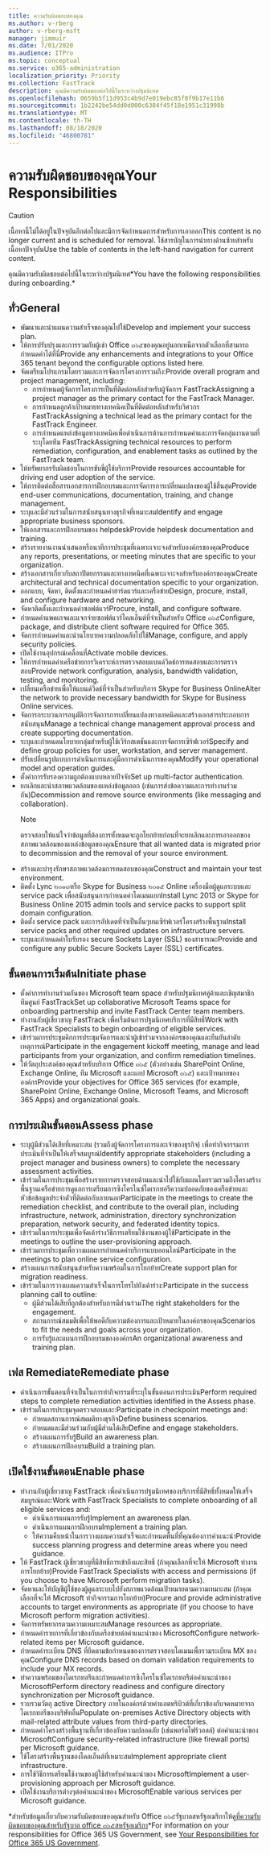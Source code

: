 ```yaml
---
title: ความรับผิดชอบของคุณ
ms.author: v-rberg
author: v-rberg-msft
manager: jimmuir
ms.date: 7/01/2020
ms.audience: ITPro
ms.topic: conceptual
ms.service: o365-administration
localization_priority: Priority
ms.collection: FastTrack
description: คุณมีความรับผิดชอบต่อไปนี้ในระหว่างปฐมนิเทศ
ms.openlocfilehash: 0659b5f11d953c4b9d7e019ebc85f8f9b17e11b6
ms.sourcegitcommit: 1b2242be54dd0d000c6384f45f18e1951c31998b
ms.translationtype: MT
ms.contentlocale: th-TH
ms.lasthandoff: 08/18/2020
ms.locfileid: "46800781"
---
```

# <a name="your-responsibilities"></a><span data-ttu-id="0e5f0-103">ความรับผิดชอบของคุณ</span><span class="sxs-lookup"><span data-stu-id="0e5f0-103">Your Responsibilities</span></span>

> [!CAUTION]
> <span data-ttu-id="0e5f0-104">เนื้อหานี้ไม่ได้อยู่ในปัจจุบันอีกต่อไปและมีการจัดกำหนดการสำหรับการเอาออก</span><span class="sxs-lookup"><span data-stu-id="0e5f0-104">This content is no longer current and is scheduled for removal.</span></span> <span data-ttu-id="0e5f0-105">ใช้สารบัญในการนำทางด้านซ้ายสำหรับเนื้อหาปัจจุบัน</span><span class="sxs-lookup"><span data-stu-id="0e5f0-105">Use the table of contents in the left-hand navigation for current content.</span></span>

<span data-ttu-id="0e5f0-106">คุณมีความรับผิดชอบต่อไปนี้ในระหว่างปฐมนิเทศ\*</span><span class="sxs-lookup"><span data-stu-id="0e5f0-106">You have the following responsibilities during onboarding.\*</span></span>
  
## <a name="general"></a><span data-ttu-id="0e5f0-107">ทั่ว</span><span class="sxs-lookup"><span data-stu-id="0e5f0-107">General</span></span>

- <span data-ttu-id="0e5f0-108">พัฒนาและนำแผนความสำเร็จของคุณไปใช้</span><span class="sxs-lookup"><span data-stu-id="0e5f0-108">Develop and implement your success plan.</span></span>
- <span data-ttu-id="0e5f0-109">ให้การปรับปรุงและการรวมกับผู้เช่า Office ๓๖๕ของคุณอยู่นอกเหนือจากตัวเลือกที่สามารถกำหนดค่าได้ที่นี่</span><span class="sxs-lookup"><span data-stu-id="0e5f0-109">Provide any enhancements and integrations to your Office 365 tenant beyond the configurable options listed here.</span></span>  
- <span data-ttu-id="0e5f0-110">จัดเตรียมโปรแกรมโดยรวมและการจัดการโครงการรวมถึง:</span><span class="sxs-lookup"><span data-stu-id="0e5f0-110">Provide overall program and project management, including:</span></span> 
  - <span data-ttu-id="0e5f0-111">การกำหนดผู้จัดการโครงการเป็นที่ติดต่อหลักสำหรับผู้จัดการ FastTrack</span><span class="sxs-lookup"><span data-stu-id="0e5f0-111">Assigning a project manager as the primary contact for the FastTrack Manager.</span></span>
  - <span data-ttu-id="0e5f0-112">การกำหนดลูกค้าเป้าหมายทางเทคนิคเป็นที่ติดต่อหลักสำหรับวิศวกร FastTrack</span><span class="sxs-lookup"><span data-stu-id="0e5f0-112">Assigning a technical lead as the primary contact for the FastTrack Engineer.</span></span>
  - <span data-ttu-id="0e5f0-113">การกำหนดแหล่งข้อมูลทางเทคนิคเพื่อดำเนินการด้านการกำหนดค่าและการจัดกลุ่มงานตามที่ระบุโดยทีม FastTrack</span><span class="sxs-lookup"><span data-stu-id="0e5f0-113">Assigning technical resources to perform remediation, configuration, and enablement tasks as outlined by the FastTrack team.</span></span> 
- <span data-ttu-id="0e5f0-114">ให้ทรัพยากรรับผิดชอบในการขับขี่ผู้ใช้บริการ</span><span class="sxs-lookup"><span data-stu-id="0e5f0-114">Provide resources accountable for driving end user adoption of the service.</span></span> 
- <span data-ttu-id="0e5f0-115">ให้การติดต่อสื่อสารเอกสารการฝึกอบรมและการจัดการการเปลี่ยนแปลงของผู้ใช้สิ้นสุด</span><span class="sxs-lookup"><span data-stu-id="0e5f0-115">Provide end-user communications, documentation, training, and change management.</span></span>
- <span data-ttu-id="0e5f0-116">ระบุและมีส่วนร่วมในการสนับสนุนทางธุรกิจที่เหมาะสม</span><span class="sxs-lookup"><span data-stu-id="0e5f0-116">Identify and engage appropriate business sponsors.</span></span>  
- <span data-ttu-id="0e5f0-117">ให้เอกสารและการฝึกอบรมของ helpdesk</span><span class="sxs-lookup"><span data-stu-id="0e5f0-117">Provide helpdesk documentation and training.</span></span>  
- <span data-ttu-id="0e5f0-118">สร้างรายงานงานนำเสนอหรือนาทีการประชุมที่เฉพาะเจาะจงสำหรับองค์กรของคุณ</span><span class="sxs-lookup"><span data-stu-id="0e5f0-118">Produce any reports, presentations, or meeting minutes that are specific to your organization.</span></span> 
- <span data-ttu-id="0e5f0-119">สร้างเอกสารเกี่ยวกับสถาปัตยกรรมและทางเทคนิคที่เฉพาะเจาะจงสำหรับองค์กรของคุณ</span><span class="sxs-lookup"><span data-stu-id="0e5f0-119">Create architectural and technical documentation specific to your organization.</span></span>   
- <span data-ttu-id="0e5f0-120">ออกแบบ, จัดหา, ติดตั้งและกำหนดค่าฮาร์ดแวร์และเครือข่าย</span><span class="sxs-lookup"><span data-stu-id="0e5f0-120">Design, procure, install, and configure hardware and networking.</span></span>   
- <span data-ttu-id="0e5f0-121">จัดหาติดตั้งและกำหนดค่าซอฟต์แวร์</span><span class="sxs-lookup"><span data-stu-id="0e5f0-121">Procure, install, and configure software.</span></span>  
- <span data-ttu-id="0e5f0-122">กำหนดค่าแพคเกจและแจกจ่ายซอฟต์แวร์ไคลเอ็นต์ที่จำเป็นสำหรับ Office ๓๖๕</span><span class="sxs-lookup"><span data-stu-id="0e5f0-122">Configure, package, and distribute client software required for Office 365.</span></span>  
- <span data-ttu-id="0e5f0-123">จัดการกำหนดค่าและนำนโยบายความปลอดภัยไปใช้</span><span class="sxs-lookup"><span data-stu-id="0e5f0-123">Manage, configure, and apply security policies.</span></span>
- <span data-ttu-id="0e5f0-124">เปิดใช้งานอุปกรณ์เคลื่อนที่</span><span class="sxs-lookup"><span data-stu-id="0e5f0-124">Activate mobile devices.</span></span>
- <span data-ttu-id="0e5f0-125">ให้การกำหนดค่าเครือข่ายการวิเคราะห์การตรวจสอบแบนด์วิดธ์การทดสอบและการตรวจสอบ</span><span class="sxs-lookup"><span data-stu-id="0e5f0-125">Provide network configuration, analysis, bandwidth validation, testing, and monitoring.</span></span> 
- <span data-ttu-id="0e5f0-126">เปลี่ยนเครือข่ายเพื่อให้แบนด์วิดธ์ที่จำเป็นสำหรับบริการ Skype for Business Online</span><span class="sxs-lookup"><span data-stu-id="0e5f0-126">Alter the network to provide necessary bandwidth for Skype for Business Online services.</span></span> 
- <span data-ttu-id="0e5f0-127">จัดการกระบวนการอนุมัติการจัดการการเปลี่ยนแปลงทางเทคนิคและสร้างเอกสารประกอบการสนับสนุน</span><span class="sxs-lookup"><span data-stu-id="0e5f0-127">Manage a technical change management approval process and create supporting documentation.</span></span>  
- <span data-ttu-id="0e5f0-128">ระบุและกำหนดนโยบายกลุ่มสำหรับผู้ใช้เวิร์กสเตชันและการจัดการเซิร์ฟเวอร์</span><span class="sxs-lookup"><span data-stu-id="0e5f0-128">Specify and define group policies for user, workstation, and server management.</span></span> 
- <span data-ttu-id="0e5f0-129">ปรับเปลี่ยนรูปแบบการดำเนินการและคู่มือการดำเนินการของคุณ</span><span class="sxs-lookup"><span data-stu-id="0e5f0-129">Modify your operational model and operation guides.</span></span> 
- <span data-ttu-id="0e5f0-130">ตั้งค่าการรับรองความถูกต้องแบบหลายปัจจัย</span><span class="sxs-lookup"><span data-stu-id="0e5f0-130">Set up multi-factor authentication.</span></span>  
- <span data-ttu-id="0e5f0-131">ยกเลิกและนำสภาพแวดล้อมของแหล่งข้อมูลออก (เช่นการส่งข้อความและการทำงานร่วมกัน)</span><span class="sxs-lookup"><span data-stu-id="0e5f0-131">Decommission and remove source environments (like messaging and collaboration).</span></span> 
    > [!NOTE]
    > <span data-ttu-id="0e5f0-132">ตรวจสอบให้แน่ใจว่าข้อมูลที่ต้องการทั้งหมดจะถูกโยกย้ายก่อนที่จะยกเลิกและการเอาออกของสภาพแวดล้อมของแหล่งข้อมูลของคุณ</span><span class="sxs-lookup"><span data-stu-id="0e5f0-132">Ensure that all wanted data is migrated prior to decommission and the removal of your source environment.</span></span> 
- <span data-ttu-id="0e5f0-133">สร้างและบำรุงรักษาสภาพแวดล้อมการทดสอบของคุณ</span><span class="sxs-lookup"><span data-stu-id="0e5f0-133">Construct and maintain your test environment.</span></span>  
- <span data-ttu-id="0e5f0-134">ติดตั้ง Lync ๒๐๑๓หรือ Skype for Business ๒๐๑๕ Online เครื่องมือผู้ดูแลระบบและ service pack เพื่อสนับสนุนการกำหนดค่าโดเมนแยก</span><span class="sxs-lookup"><span data-stu-id="0e5f0-134">Install Lync 2013 or Skype for Business Online 2015 admin tools and service packs to support split domain configuration.</span></span>
- <span data-ttu-id="0e5f0-135">ติดตั้ง service pack และการอัปเดตที่จำเป็นอื่นๆบนเซิร์ฟเวอร์โครงสร้างพื้นฐาน</span><span class="sxs-lookup"><span data-stu-id="0e5f0-135">Install service packs and other required updates on infrastructure servers.</span></span> 
- <span data-ttu-id="0e5f0-136">ระบุและกำหนดค่าใบรับรอง secure Sockets Layer (SSL) ของสาธารณะ</span><span class="sxs-lookup"><span data-stu-id="0e5f0-136">Provide and configure any public Secure Sockets Layer (SSL) certificates.</span></span> 
    
## <a name="initiate-phase"></a><span data-ttu-id="0e5f0-137">ขั้นตอนการเริ่มต้น</span><span class="sxs-lookup"><span data-stu-id="0e5f0-137">Initiate phase</span></span>

- <span data-ttu-id="0e5f0-138">ตั้งค่าการทำงานร่วมกันของ Microsoft team space สำหรับปฐมนิเทศคู่ค้าและเชิญสมาชิกทีมศูนย์ FastTrack</span><span class="sxs-lookup"><span data-stu-id="0e5f0-138">Set up collaborative Microsoft Teams space for onboarding partnership and invite FastTrack Center team members.</span></span>   
- <span data-ttu-id="0e5f0-139">ทำงานกับผู้เชี่ยวชาญ FastTrack เพื่อเริ่มต้นการปฐมนิเทศบริการที่มีสิทธิ์</span><span class="sxs-lookup"><span data-stu-id="0e5f0-139">Work with FastTrack Specialists to begin onboarding of eligible services.</span></span>    
- <span data-ttu-id="0e5f0-140">เข้าร่วมการประชุมคิกการประชุมจัดการและนำผู้เข้าร่วมจากองค์กรของคุณและยืนยันลำดับเหตุการณ์</span><span class="sxs-lookup"><span data-stu-id="0e5f0-140">Participate in the engagement kickoff meeting, manage and lead participants from your organization, and confirm remediation timelines.</span></span>   
- <span data-ttu-id="0e5f0-141">ให้วัตถุประสงค์ของคุณสำหรับบริการ Office ๓๖๕ (ตัวอย่างเช่น SharePoint Online, Exchange Online, ทีม Microsoft และแอป Microsoft ๓๖๕) และเป้าหมายขององค์กร</span><span class="sxs-lookup"><span data-stu-id="0e5f0-141">Provide your objectives for Office 365 services (for example, SharePoint Online, Exchange Online, Microsoft Teams, and Microsoft 365 Apps) and organizational goals.</span></span>
    
## <a name="assess-phase"></a><span data-ttu-id="0e5f0-142">การประเมินขั้นตอน</span><span class="sxs-lookup"><span data-stu-id="0e5f0-142">Assess phase</span></span>

- <span data-ttu-id="0e5f0-143">ระบุผู้มีส่วนได้เสียที่เหมาะสม (รวมถึงผู้จัดการโครงการและเจ้าของธุรกิจ) เพื่อทำกิจกรรมการประเมินที่จำเป็นให้เสร็จสมบูรณ์</span><span class="sxs-lookup"><span data-stu-id="0e5f0-143">Identify appropriate stakeholders (including a project manager and business owners) to complete the necessary assessment activities.</span></span>    
- <span data-ttu-id="0e5f0-144">เข้าร่วมในการประชุมเพื่อสร้างรายการตรวจสอบด้านและนำไปใช้กับแผนโดยรวมรวมถึงโครงสร้างพื้นฐานเครือข่ายการดูแลการเตรียมการซิงโครไนซ์ไดเรกทอรีความปลอดภัยของเครือข่ายและหัวข้อข้อมูลประจำตัวที่ติดต่อกับภายนอก</span><span class="sxs-lookup"><span data-stu-id="0e5f0-144">Participate in the meetings to create the remediation checklist, and contribute to the overall plan, including infrastructure, network, administration, directory synchronization preparation, network security, and federated identity topics.</span></span>   
- <span data-ttu-id="0e5f0-145">เข้าร่วมในการประชุมเพื่อจัดเค้าร่างวิธีการเตรียมใช้งานของผู้ใช้</span><span class="sxs-lookup"><span data-stu-id="0e5f0-145">Participate in the meetings to outline the user-provisioning approach.</span></span>  
- <span data-ttu-id="0e5f0-146">เข้าร่วมการประชุมเพื่อวางแผนการกำหนดค่าบริการแบบออนไลน์</span><span class="sxs-lookup"><span data-stu-id="0e5f0-146">Participate in the meetings to plan online service configuration.</span></span>    
- <span data-ttu-id="0e5f0-147">สร้างแผนการสนับสนุนสำหรับความพร้อมในการโยกย้าย</span><span class="sxs-lookup"><span data-stu-id="0e5f0-147">Create support plan for migration readiness.</span></span> 
- <span data-ttu-id="0e5f0-148">เข้าร่วมในการวางแผนความสำเร็จในการโทรไปยังเค้าร่าง:</span><span class="sxs-lookup"><span data-stu-id="0e5f0-148">Participate in the success planning call to outline:</span></span>   
  - <span data-ttu-id="0e5f0-149">ผู้มีส่วนได้เสียที่ถูกต้องสำหรับการมีส่วนร่วม</span><span class="sxs-lookup"><span data-stu-id="0e5f0-149">The right stakeholders for the engagement.</span></span>  
  - <span data-ttu-id="0e5f0-150">สถานการณ์สมมติเพื่อให้พอดีกับความต้องการและเป้าหมายในองค์กรของคุณ</span><span class="sxs-lookup"><span data-stu-id="0e5f0-150">Scenarios to fit the needs and goals across your organization.</span></span>
  - <span data-ttu-id="0e5f0-151">การรับรู้และแผนการฝึกอบรมขององค์กร</span><span class="sxs-lookup"><span data-stu-id="0e5f0-151">An organizational awareness and training plan.</span></span>
    
## <a name="remediate-phase"></a><span data-ttu-id="0e5f0-152">เฟส Remediate</span><span class="sxs-lookup"><span data-stu-id="0e5f0-152">Remediate phase</span></span>

- <span data-ttu-id="0e5f0-153">ดำเนินการขั้นตอนที่จำเป็นในการทำกิจกรรมที่ระบุในขั้นตอนการประเมิน</span><span class="sxs-lookup"><span data-stu-id="0e5f0-153">Perform required steps to complete remediation activities identified in the Assess phase.</span></span> 
- <span data-ttu-id="0e5f0-154">เข้าร่วมในการประชุมจุดตรวจสอบและ:</span><span class="sxs-lookup"><span data-stu-id="0e5f0-154">Participate in checkpoint meetings and:</span></span> 
  - <span data-ttu-id="0e5f0-155">กำหนดสถานการณ์สมมติทางธุรกิจ</span><span class="sxs-lookup"><span data-stu-id="0e5f0-155">Define business scenarios.</span></span>   
  - <span data-ttu-id="0e5f0-156">กำหนดและมีส่วนร่วมกับผู้มีส่วนได้เสีย</span><span class="sxs-lookup"><span data-stu-id="0e5f0-156">Define and engage stakeholders.</span></span>
  - <span data-ttu-id="0e5f0-157">สร้างแผนการรับรู้</span><span class="sxs-lookup"><span data-stu-id="0e5f0-157">Build an awareness plan.</span></span> 
  - <span data-ttu-id="0e5f0-158">สร้างแผนการฝึกอบรม</span><span class="sxs-lookup"><span data-stu-id="0e5f0-158">Build a training plan.</span></span>
    
## <a name="enable-phase"></a><span data-ttu-id="0e5f0-159">เปิดใช้งานขั้นตอน</span><span class="sxs-lookup"><span data-stu-id="0e5f0-159">Enable phase</span></span>

- <span data-ttu-id="0e5f0-160">ทำงานกับผู้เชี่ยวชาญ FastTrack เพื่อดำเนินการปฐมนิเทศของบริการที่มีสิทธิ์ทั้งหมดให้เสร็จสมบูรณ์และ:</span><span class="sxs-lookup"><span data-stu-id="0e5f0-160">Work with FastTrack Specialists to complete onboarding of all eligible services and:</span></span>  
  - <span data-ttu-id="0e5f0-161">ดำเนินการแผนการรับรู้</span><span class="sxs-lookup"><span data-stu-id="0e5f0-161">Implement an awareness plan.</span></span>  
  - <span data-ttu-id="0e5f0-162">ดำเนินการแผนการฝึกอบรม</span><span class="sxs-lookup"><span data-stu-id="0e5f0-162">Implement a training plan.</span></span> 
  - <span data-ttu-id="0e5f0-163">ให้ความคืบหน้าในการวางแผนความสำเร็จและกำหนดพื้นที่ที่คุณต้องการคำแนะนำ</span><span class="sxs-lookup"><span data-stu-id="0e5f0-163">Provide success planning progress and determine areas where you need guidance.</span></span>
- <span data-ttu-id="0e5f0-164">ให้ FastTrack ผู้เชี่ยวชาญที่มีสิทธิ์การเข้าถึงและสิทธิ์ (ถ้าคุณเลือกที่จะให้ Microsoft ทำงานการโยกย้าย)</span><span class="sxs-lookup"><span data-stu-id="0e5f0-164">Provide FastTrack Specialists with access and permissions (if you choose to have Microsoft perform migration tasks).</span></span>  
- <span data-ttu-id="0e5f0-165">จัดหาและให้บัญชีผู้ใช้ของผู้ดูแลระบบไปยังสภาพแวดล้อมเป้าหมายตามความเหมาะสม (ถ้าคุณเลือกที่จะให้ Microsoft ทำกิจกรรมการโยกย้าย)</span><span class="sxs-lookup"><span data-stu-id="0e5f0-165">Procure and provide administrative accounts to target environments as appropriate (if you choose to have Microsoft perform migration activities).</span></span>   
- <span data-ttu-id="0e5f0-166">จัดการทรัพยากรตามความเหมาะสม</span><span class="sxs-lookup"><span data-stu-id="0e5f0-166">Manage resources as appropriate.</span></span>   
- <span data-ttu-id="0e5f0-167">กำหนดค่ารายการที่เกี่ยวข้องกับเครือข่ายต่อคำแนะนำของ Microsoft</span><span class="sxs-lookup"><span data-stu-id="0e5f0-167">Configure network-related items per Microsoft guidance.</span></span>  
- <span data-ttu-id="0e5f0-168">กำหนดค่าระเบียน DNS ที่ยึดตามข้อกำหนดของการตรวจสอบโดเมนเพื่อรวมระเบียน MX ของคุณ</span><span class="sxs-lookup"><span data-stu-id="0e5f0-168">Configure DNS records based on domain validation requirements to include your MX records.</span></span>   
- <span data-ttu-id="0e5f0-169">ทำความพร้อมของไดเรกทอรีและกำหนดค่าการซิงโครไนซ์ไดเรกทอรีต่อคำแนะนำของ Microsoft</span><span class="sxs-lookup"><span data-stu-id="0e5f0-169">Perform directory readiness and configure directory synchronization per Microsoft guidance.</span></span>
- <span data-ttu-id="0e5f0-170">รวบรวมวัตถุ active Directory ภายในองค์กรด้วยค่าแอตทริบิวต์ที่เกี่ยวข้องกับจดหมายจากไดเรกทอรีของบริษัทอื่น</span><span class="sxs-lookup"><span data-stu-id="0e5f0-170">Populate on-premises Active Directory objects with mail-related attribute values from third-party directories.</span></span>   
- <span data-ttu-id="0e5f0-171">กำหนดค่าโครงสร้างพื้นฐานที่เกี่ยวข้องกับความปลอดภัย (เช่นพอร์ตไฟร์วอลล์) ต่อคำแนะนำของ Microsoft</span><span class="sxs-lookup"><span data-stu-id="0e5f0-171">Configure security-related infrastructure (like firewall ports) per Microsoft guidance.</span></span>
- <span data-ttu-id="0e5f0-172">ใช้โครงสร้างพื้นฐานของไคลเอ็นต์ที่เหมาะสม</span><span class="sxs-lookup"><span data-stu-id="0e5f0-172">Implement appropriate client infrastructure.</span></span>  
- <span data-ttu-id="0e5f0-173">การใช้วิธีการเตรียมใช้งานของผู้ใช้สำหรับคำแนะนำของ Microsoft</span><span class="sxs-lookup"><span data-stu-id="0e5f0-173">Implement a user-provisioning approach per Microsoft guidance.</span></span>  
- <span data-ttu-id="0e5f0-174">เปิดใช้งานบริการต่างๆต่อคำแนะนำของ Microsoft</span><span class="sxs-lookup"><span data-stu-id="0e5f0-174">Enable various services per Microsoft guidance.</span></span>  
    
<span data-ttu-id="0e5f0-175">\*สำหรับข้อมูลเกี่ยวกับความรับผิดชอบของคุณสำหรับ Office ๓๖๕รัฐบาลสหรัฐอเมริกาให้ดู[ที่ความรับผิดชอบของคุณสำหรับรัฐบาล office ๓๖๕สหรัฐอเมริกา](US-Gov-appendix-your-responsibilities.md)</span><span class="sxs-lookup"><span data-stu-id="0e5f0-175">\*For information on your responsibilities for Office 365 US Government, see [Your Responsibilities for Office 365 US Government](US-Gov-appendix-your-responsibilities.md).</span></span>
  